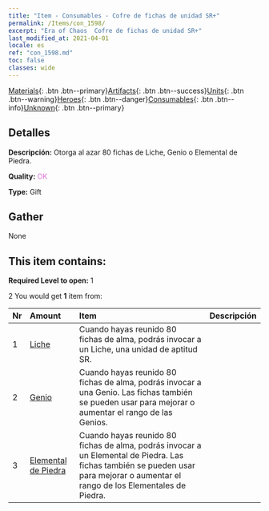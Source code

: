 ```yaml
---
title: "Item - Consumables - Cofre de fichas de unidad SR+"
permalink: /Items/con_1598/
excerpt: "Era of Chaos  Cofre de fichas de unidad SR+"
last_modified_at: 2021-04-01
locale: es
ref: "con_1598.md"
toc: false
classes: wide
---
```

 [Materials](/es/Items/){: .btn .btn--primary}[Artifacts](/es/Items/Artifacts/){: .btn .btn--success}[Units](/es/Items/Units/){: .btn .btn--warning}[Heroes](/es/Items/Heroes/){: .btn .btn--danger}[Consumables](/es/Items/Consumables/){: .btn .btn--info}[Unknown](/es/Items/Unknown/){: .btn .btn--primary}

## Detalles
 **Descripción:** Otorga al azar 80 fichas de Liche, Genio o Elemental de Piedra.

 **Quality:** <span style="color: #DA70D6">OK</span>

 **Type:** Gift

## Gather

  None

## This item contains:

 **Required Level to open:** 1

 2 You would get **1** item  from:

  | Nr | Amount |     Item    | Descripción |
  |:---|:-------|:------------|:-----------:|
  | 1 | [Liche](/es/Items/unt_212/) | Cuando hayas reunido 80 fichas de alma, podrás invocar a un Liche, una unidad de aptitud SR. | 
  | 2 | [Genio](/es/Items/unt_239/) | Cuando hayas reunido 80 fichas de alma, podrás invocar a una Genio. Las fichas también se pueden usar para mejorar o aumentar el rango de las Genios. | 
  | 3 | [Elemental de Piedra](/es/Items/unt_266/) | Cuando hayas reunido 80 fichas de alma, podrás invocar a un Elemental de Piedra. Las fichas también se pueden usar para mejorar o aumentar el rango de los Elementales de Piedra. | 
